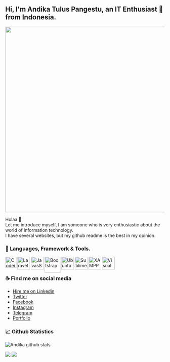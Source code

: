 ## Hi, I'm Andika Tulus Pangestu, an IT Enthusiast 🚀 from Indonesia.

<img src="https://images.cooltext.com/5558360.png" width="586">

Holaa 👋 <br/>
Let me introduce myself, I am someone who is very enthusiastic about the world of information technology.  
I have several websites, but my github readme is the best in my opinion.

### 🔬 Languages, Framework & Tools.
<img align="left" alt="Codeigniter 3" width="35px" src="https://cdn.icon-icons.com/icons2/2415/PNG/512/codeigniter_plain_logo_icon_146591.png" />
<img align="left" alt="Laravel" width="40px" src="https://cdn.icon-icons.com/icons2/2699/PNG/512/laravel_logo_icon_168331.png" />
<img align="left" alt="JavasScript" width="40px" src="https://upload.wikimedia.org/wikipedia/commons/thumb/6/6a/JavaScript-logo.png/800px-JavaScript-logo.png" />
<img align="left" alt="Bootstrap" width="50px" src="https://upload.wikimedia.org/wikipedia/commons/thumb/b/b2/Bootstrap_logo.svg/1280px-Bootstrap_logo.svg.png" />
<img align="left" alt="Ubuntu" width="40px" src="https://cdn.icon-icons.com/icons2/2699/PNG/512/ubuntu_logo_icon_167735.png" />
<img align="left" alt="Sublime Text" width="40px" src="https://cdn.icon-icons.com/icons2/1381/PNG/512/sublimetext_94866.png" />
<img align="left" alt="XAMPP" width="40px" src="https://cdn.icon-icons.com/icons2/1381/PNG/512/xampp_94513.png" />
<img align="left" alt="Visual Studio Code" width="40px" src="https://cdn.icon-icons.com/icons2/2107/PNG/512/file_type_vscode_icon_130084.png" />

<br><br>
<!-- ### 🎉 Partisipasi Events
- Progate Carrer Exploration Batch with UGM
- Progate Ready Set Code 2020
- Barparekraf Developer Day 2020
- Indosat idCamp 2020,2021, & 2022
- Carrer Exploration Batch 5 by Glints Academy
- Indonesia New Collar & Skill Accelerator Center with IBM 2020
- Hacktoberfest 2020
- NextJS Conference 2020
- Kotakode Coding Festival 2020
- Line Developer Academy diCoding 2020
- New Year Bootcamp 2021 Progate
- Indonesia New Collar & Skill Accelerator Center with IBM 2021
- Barparekraf Developer Day 2021
- Lintasarta Digischool 2021
- AWS Cloud and Back-End Developer Scholarship dicoding
- Instructure Mentor at DTS Fresh Graduate Academy (FGA) KOMINFO 2021
- VSGA Kominfo 2022
- Olimpiade Vokasi Nasional 2022 -->

### ☕ Find me on social media
- [Hire me on Linkedin](https://www.linkedin.com/in/andika-tulus-pangestu/)
- [Twitter](https://twitter.com/andikatulusp)
- [Facebook](https://www.facebook.com/tuluspgstu)
- [Instagram](https://instagram.com/andikatuluspangestu)
- [Telegram](https://t.me/andikatulusp)
- [Portfolio](https://andikatuluspangestu.github.io/)

### 📈 Github Statistics 
![Andika github stats](https://github-readme-stats.vercel.app/api?username=andikatuluspangestu&show_icons=true&hide_border=true&count_private=true&theme=tokyonight)  

![](http://github-profile-summary-cards.vercel.app/api/cards/most-commit-language?username=andikatuluspangestu&theme=tokyonight)
![](http://github-profile-summary-cards.vercel.app/api/cards/productive-time?username=andikatuluspangestu&theme=tokyonight&utcOffset=7)

<!-- [![GitHub Streak](http://github-readme-streak-stats.herokuapp.com?user=andikatuluspangestu&theme=tokyonight&hide_border=true&date_format=M%20j%5B%2C%20Y%5D)](https://git.io/streak-stats) -->
<!-- ![Hugo](https://img.shields.io/badge/-Hugo-000?&logo=Hugo)
![BS](https://img.shields.io/badge/-Bootstrap-000?&logo=Bootstrap)
![Python](https://img.shields.io/badge/-Python-000?&logo=Python)
![JavaScript](https://img.shields.io/badge/-JavaScript-000?&logo=JavaScript)
![Tailwind](https://img.shields.io/badge/-Tailwind-000?&logo=TailwindCSS)
![Laravel](https://img.shields.io/badge/-Laravel-000?&logo=Laravel)
![Arch](https://img.shields.io/badge/-ArchLinux-000?&logo=ArchLinux)
![Xubuntu](https://img.shields.io/badge/-Ubuntu-000?&logo=Ubuntu)
![Figma](https://img.shields.io/badge/-Figma-000?&logo=Figma) -->

